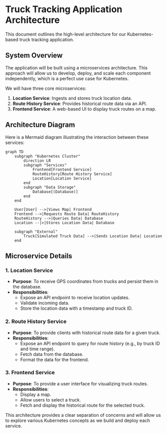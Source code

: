 # Truck Tracking Application Architecture

This document outlines the high-level architecture for our Kubernetes-based truck tracking application.

## System Overview

The application will be built using a microservices architecture. This approach will allow us to develop, deploy, and scale each component independently, which is a perfect use case for Kubernetes.

We will have three core microservices:

1.  **Location Service**: Ingests and stores truck location data.
2.  **Route History Service**: Provides historical route data via an API.
3.  **Frontend Service**: A web-based UI to display truck routes on a map.

## Architecture Diagram

Here is a Mermaid diagram illustrating the interaction between these services:

```mermaid
graph TD
    subgraph "Kubernetes Cluster"
        direction LR
        subgraph "Services"
            Frontend[Frontend Service]
            RouteHistory[Route History Service]
            Location[Location Service]
        end
        subgraph "Data Storage"
            Database[(Database)]
        end
    end

    User[User] -->|Views Map| Frontend
    Frontend -->|Requests Route Data| RouteHistory
    RouteHistory -->|Queries Data| Database
    Location --|>|Stores Location Data| Database

    subgraph "External"
        Truck[Simulated Truck Data] -->|Sends Location Data| Location
    end

```

## Microservice Details

### 1. Location Service

*   **Purpose**: To receive GPS coordinates from trucks and persist them in the database.
*   **Responsibilities**:
    *   Expose an API endpoint to receive location updates.
    *   Validate incoming data.
    *   Store the location data with a timestamp and truck ID.

### 2. Route History Service

*   **Purpose**: To provide clients with historical route data for a given truck.
*   **Responsibilities**:
    *   Expose an API endpoint to query for route history (e.g., by truck ID and time range).
    *   Fetch data from the database.
    *   Format the data for the frontend.

### 3. Frontend Service

*   **Purpose**: To provide a user interface for visualizing truck routes.
*   **Responsibilities**:
    *   Display a map.
    *   Allow users to select a truck.
    *   Fetch and display the historical route for the selected truck.

This architecture provides a clear separation of concerns and will allow us to explore various Kubernetes concepts as we build and deploy each service.